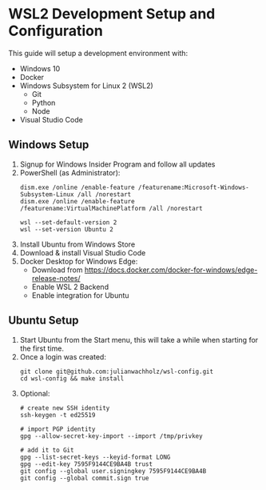 # WSL2 Development Setup and Configuration

This guide will setup a development environment with:

- Windows 10
- Docker
- Windows Subsystem for Linux 2 (WSL2)
  - Git
  - Python
  - Node
- Visual Studio Code

## Windows Setup

1. Signup for Windows Insider Program and follow all updates
2. PowerShell (as Administrator):
   ```pwsh
   dism.exe /online /enable-feature /featurename:Microsoft-Windows-Subsystem-Linux /all /norestart
   dism.exe /online /enable-feature /featurename:VirtualMachinePlatform /all /norestart

   wsl --set-default-version 2
   wsl --set-version Ubuntu 2
   ```
3. Install Ubuntu from Windows Store
4. Download & install Visual Studio Code
5. Docker Desktop for Windows Edge:  
   - Download from https://docs.docker.com/docker-for-windows/edge-release-notes/
   - Enable WSL 2 Backend
   - Enable integration for Ubuntu

## Ubuntu Setup

1. Start Ubuntu from the Start menu, this will take a while when starting for the first time.
2. Once a login was created:
   ```
   git clone git@github.com:julianwachholz/wsl-config.git
   cd wsl-config && make install
   ```
3. Optional:
   ```
   # create new SSH identity
   ssh-keygen -t ed25519

   # import PGP identity
   gpg --allow-secret-key-import --import /tmp/privkey
   
   # add it to Git
   gpg --list-secret-keys --keyid-format LONG
   gpg --edit-key 7595F9144CE9BA4B trust
   git config --global user.signingkey 7595F9144CE9BA4B
   git config --global commit.sign true
   ```
